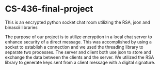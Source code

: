 # CS-436-final-project
This is an encrypted python socket chat room utilizing the RSA, json and binascii libraries


The purpose of our project is to utilize encryption in a local chat server to enhance security of a direct message. This was accomplished by using a socket to establish a connection and we used the threading library to separate two processes. The server and client both use json to store and exchange the data between the clients and the server. We utilized the RSA library to generate keys sent from a client message with a digital signature. 
